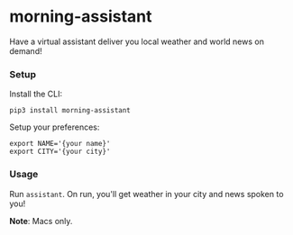 # morning-assistant
Have a virtual assistant deliver you local weather and world news on demand!

### Setup
Install the CLI:

    pip3 install morning-assistant

Setup your preferences:

    export NAME='{your name}'
    export CITY='{your city}'

### Usage
Run `assistant`. On run, you'll get weather in your city and news spoken to you!

**Note**: Macs only.